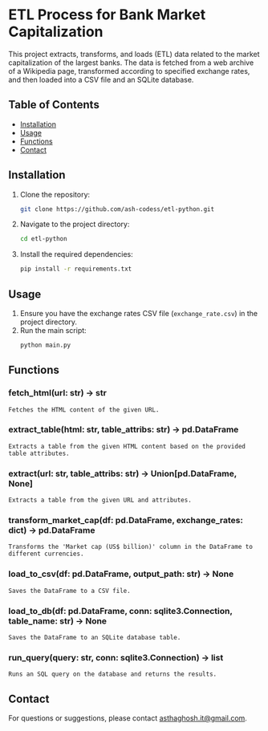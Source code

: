 # ETL Process for Bank Market Capitalization

This project extracts, transforms, and loads (ETL) data related to the market capitalization of the largest banks. The data is fetched from a web archive of a Wikipedia page, transformed according to specified exchange rates, and then loaded into a CSV file and an SQLite database.

## Table of Contents

- [Installation](#installation)
- [Usage](#usage)
- [Functions](#functions)
- [Contact](#contact)

## Installation

1. Clone the repository:
    ```sh
    git clone https://github.com/ash-codess/etl-python.git
    ```
2. Navigate to the project directory:
    ```sh
    cd etl-python
    ```
3. Install the required dependencies:
    ```sh
    pip install -r requirements.txt
    ```

## Usage

1. Ensure you have the exchange rates CSV file (`exchange_rate.csv`) in the project directory.
2. Run the main script:
    ```sh
    python main.py
    ```

## Functions

### fetch_html(url: str) -> str
    Fetches the HTML content of the given URL.

### extract_table(html: str, table_attribs: str) -> pd.DataFrame
    Extracts a table from the given HTML content based on the provided table attributes.

### extract(url: str, table_attribs: str) -> Union[pd.DataFrame, None]
    Extracts a table from the given URL and attributes.

### transform_market_cap(df: pd.DataFrame, exchange_rates: dict) -> pd.DataFrame
    Transforms the 'Market cap (US$ billion)' column in the DataFrame to different currencies.

### load_to_csv(df: pd.DataFrame, output_path: str) -> None
    Saves the DataFrame to a CSV file.

### load_to_db(df: pd.DataFrame, conn: sqlite3.Connection, table_name: str) -> None
    Saves the DataFrame to an SQLite database table.

### run_query(query: str, conn: sqlite3.Connection) -> list
    Runs an SQL query on the database and returns the results.


## Contact

For questions or suggestions, please contact [asthaghosh.it@gmail.com](mailto:asthaghosh.it@gmail.com).
